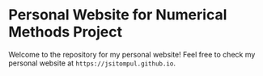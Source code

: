 # Personal Website for Numerical Methods Project

Welcome to the repository for my personal website! Feel free to check my personal website at `https://jsitompul.github.io`.
